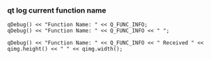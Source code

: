 ###  qt log current function name





 

```
qDebug() << "Function Name: " << Q_FUNC_INFO;
qDebug() << "Function Name: " << Q_FUNC_INFO << " ";

qDebug() << "Function Name: " << Q_FUNC_INFO << " Received " << qimg.height() << " " << qimg.width();

```
